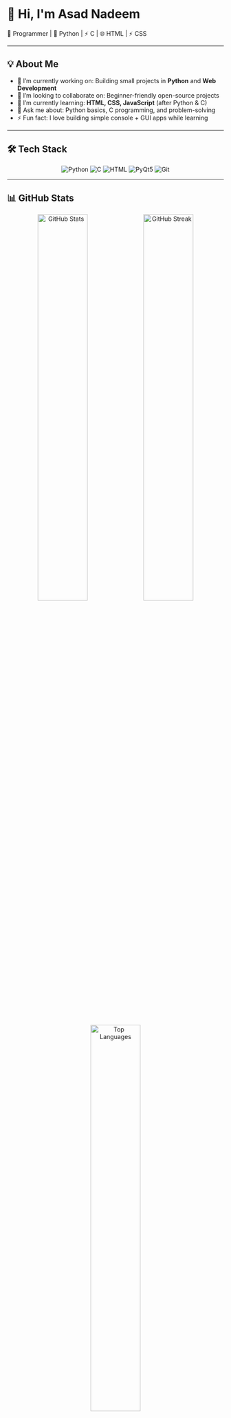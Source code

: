 # 👋 Hi, I'm Asad Nadeem  

🚀 Programmer | 🐍 Python | ⚡ C | 🌐 HTML  |  ⚡ CSS

---

## 💡 About Me  

- 🔭 I’m currently working on: Building small projects in **Python** and **Web Development**  
- 🤝 I’m looking to collaborate on: Beginner-friendly open-source projects  
- 🌱 I’m currently learning: **HTML, CSS, JavaScript** (after Python & C)  
- 💬 Ask me about: Python basics, C programming, and problem-solving  
- ⚡ Fun fact: I love building simple console + GUI apps while learning  

---

## 🛠 Tech Stack  

<p align="center">
  <img src="https://img.shields.io/badge/Python-3776AB?style=for-the-badge&logo=python&logoColor=white" alt="Python"/>
  <img src="https://img.shields.io/badge/C-00599C?style=for-the-badge&logo=c&logoColor=white" alt="C"/>
  <img src="https://img.shields.io/badge/HTML5-E34F26?style=for-the-badge&logo=html5&logoColor=white" alt="HTML"/>
  <img src="https://img.shields.io/badge/PyQt-41CD52?style=for-the-badge&logo=qt&logoColor=white" alt="PyQt5"/>
  <img src="https://img.shields.io/badge/Git-F05032?style=for-the-badge&logo=git&logoColor=white" alt="Git"/>
</p>

---

## 📊 GitHub Stats  

<p align="center">
  <img src="https://github-readme-stats.vercel.app/api?username=cyb3erasad&show_icons=true&theme=tokyonight" alt="GitHub Stats" width="48%">
  <img src="https://github-readme-streak-stats.herokuapp.com/?user=cyb3erasad&theme=tokyonight" alt="GitHub Streak" width="48%">
</p>  

<p align="center">
  <img src="https://github-readme-stats.vercel.app/api/top-langs/?username=cyb3erasad&layout=compact&theme=tokyonight" alt="Top Languages" width="48%">
</p>

---

## 🌐 Connect With Me  

<p align="center">
  <a href="https://github.com/cyb3erasad"><img src="https://img.shields.io/badge/GitHub-000?style=for-the-badge&logo=github&logoColor=white"/></a>
  <a href="https://www.linkedin.com/"><img src="https://img.shields.io/badge/LinkedIn-0A66C2?style=for-the-badge&logo=linkedin&logoColor=white"/></a>
  <a href="https://instagram.com/cyb3r_asad"><img src="https://img.shields.io/badge/Instagram-E4405F?style=for-the-badge&logo=instagram&logoColor=white"/></a>
</p>  

---

⭐ *"Code. Learn. Improve. Repeat."* ⭐  


